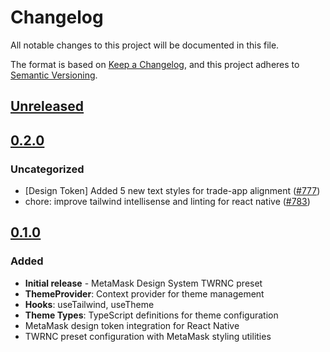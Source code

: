 # Changelog

All notable changes to this project will be documented in this file.

The format is based on [Keep a Changelog](https://keepachangelog.com/en/1.0.0/),
and this project adheres to [Semantic Versioning](https://semver.org/spec/v2.0.0.html).

## [Unreleased]

## [0.2.0]

### Uncategorized

- [Design Token] Added 5 new text styles for trade-app alignment ([#777](https://github.com/MetaMask/metamask-design-system/pull/777))
- chore: improve tailwind intellisense and linting for react native ([#783](https://github.com/MetaMask/metamask-design-system/pull/783))

## [0.1.0]

### Added

- **Initial release** - MetaMask Design System TWRNC preset
- **ThemeProvider**: Context provider for theme management
- **Hooks**: useTailwind, useTheme
- **Theme Types**: TypeScript definitions for theme configuration
- MetaMask design token integration for React Native
- TWRNC preset configuration with MetaMask styling utilities

[Unreleased]: https://github.com/MetaMask/metamask-design-system/compare/@metamask/design-system-twrnc-preset@0.2.0...HEAD
[0.2.0]: https://github.com/MetaMask/metamask-design-system/compare/@metamask/design-system-twrnc-preset@0.1.0...@metamask/design-system-twrnc-preset@0.2.0
[0.1.0]: https://github.com/MetaMask/metamask-design-system/releases/tag/@metamask/design-system-twrnc-preset@0.1.0
